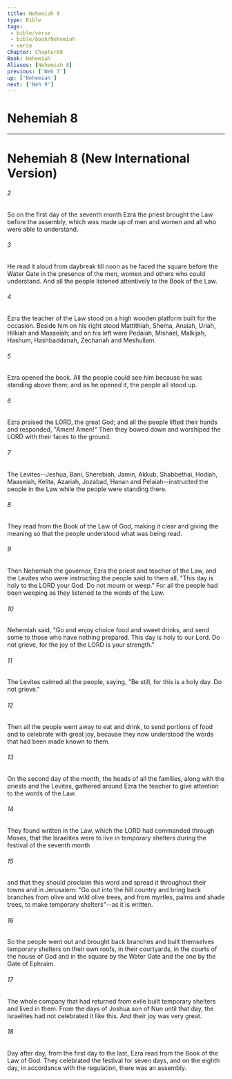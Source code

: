 ```yaml
---
title: Nehemiah 8
type: Bible
tags:
 - bible/verse
 - bible/book/Nehemiah
 - verse
Chapter: Chapter08
Book: Nehemiah
Aliases: [Nehemiah 8]
previous: ['Neh 7']
up: ['Nehemiah']
next: ['Neh 9']
---
```

# Nehemiah 8

***
# Nehemiah 8 (New International Version) 

###### 2 
So on the first day of the seventh month Ezra the priest brought the Law before the assembly, which was made up of men and women and all who were able to understand. 

###### 3 
He read it aloud from daybreak till noon as he faced the square before the Water Gate in the presence of the men, women and others who could understand. And all the people listened attentively to the Book of the Law. 

###### 4 
Ezra the teacher of the Law stood on a high wooden platform built for the occasion. Beside him on his right stood Mattithiah, Shema, Anaiah, Uriah, Hilkiah and Maaseiah; and on his left were Pedaiah, Mishael, Malkijah, Hashum, Hashbaddanah, Zechariah and Meshullam. 

###### 5 
Ezra opened the book. All the people could see him because he was standing above them; and as he opened it, the people all stood up. 

###### 6 
Ezra praised the LORD, the great God; and all the people lifted their hands and responded, "Amen! Amen!" Then they bowed down and worshiped the LORD with their faces to the ground. 

###### 7 
The Levites--Jeshua, Bani, Sherebiah, Jamin, Akkub, Shabbethai, Hodiah, Maaseiah, Kelita, Azariah, Jozabad, Hanan and Pelaiah--instructed the people in the Law while the people were standing there. 

###### 8 
They read from the Book of the Law of God, making it clear and giving the meaning so that the people understood what was being read. 

###### 9 
Then Nehemiah the governor, Ezra the priest and teacher of the Law, and the Levites who were instructing the people said to them all, "This day is holy to the LORD your God. Do not mourn or weep." For all the people had been weeping as they listened to the words of the Law. 

###### 10 
Nehemiah said, "Go and enjoy choice food and sweet drinks, and send some to those who have nothing prepared. This day is holy to our Lord. Do not grieve, for the joy of the LORD is your strength." 

###### 11 
The Levites calmed all the people, saying, "Be still, for this is a holy day. Do not grieve." 

###### 12 
Then all the people went away to eat and drink, to send portions of food and to celebrate with great joy, because they now understood the words that had been made known to them. 

###### 13 
On the second day of the month, the heads of all the families, along with the priests and the Levites, gathered around Ezra the teacher to give attention to the words of the Law. 

###### 14 
They found written in the Law, which the LORD had commanded through Moses, that the Israelites were to live in temporary shelters during the festival of the seventh month 

###### 15 
and that they should proclaim this word and spread it throughout their towns and in Jerusalem: "Go out into the hill country and bring back branches from olive and wild olive trees, and from myrtles, palms and shade trees, to make temporary shelters"--as it is written. 

###### 16 
So the people went out and brought back branches and built themselves temporary shelters on their own roofs, in their courtyards, in the courts of the house of God and in the square by the Water Gate and the one by the Gate of Ephraim. 

###### 17 
The whole company that had returned from exile built temporary shelters and lived in them. From the days of Joshua son of Nun until that day, the Israelites had not celebrated it like this. And their joy was very great. 

###### 18 
Day after day, from the first day to the last, Ezra read from the Book of the Law of God. They celebrated the festival for seven days, and on the eighth day, in accordance with the regulation, there was an assembly. 
